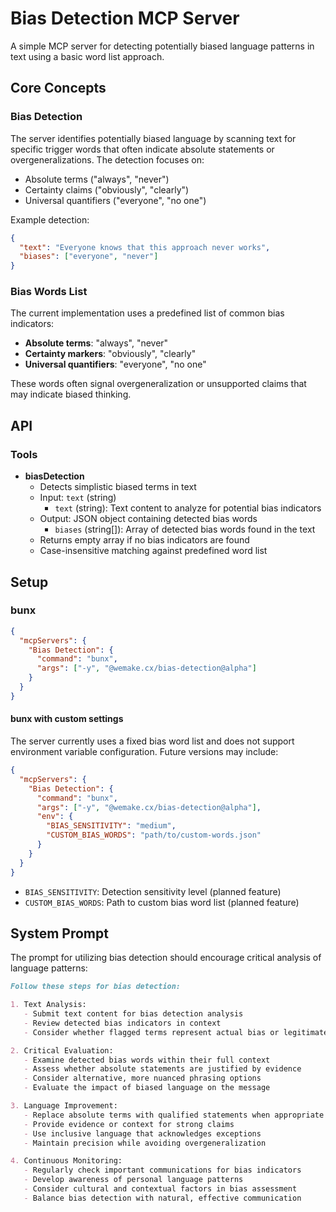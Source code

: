 # Bias Detection MCP Server

A simple MCP server for detecting potentially biased language patterns in text using a basic word list approach.

## Core Concepts

### Bias Detection

The server identifies potentially biased language by scanning text for specific trigger words that often indicate
absolute statements or overgeneralizations. The detection focuses on:

- Absolute terms ("always", "never")
- Certainty claims ("obviously", "clearly")
- Universal quantifiers ("everyone", "no one")

Example detection:

```json
{
  "text": "Everyone knows that this approach never works",
  "biases": ["everyone", "never"]
}
```

### Bias Words List

The current implementation uses a predefined list of common bias indicators:

- **Absolute terms**: "always", "never"
- **Certainty markers**: "obviously", "clearly"
- **Universal quantifiers**: "everyone", "no one"

These words often signal overgeneralization or unsupported claims that may indicate biased thinking.

## API

### Tools

- **biasDetection**
  - Detects simplistic biased terms in text
  - Input: `text` (string)
    - `text` (string): Text content to analyze for potential bias indicators
  - Output: JSON object containing detected bias words
    - `biases` (string[]): Array of detected bias words found in the text
  - Returns empty array if no bias indicators are found
  - Case-insensitive matching against predefined word list

## Setup

### bunx

```json
{
  "mcpServers": {
    "Bias Detection": {
      "command": "bunx",
      "args": ["-y", "@wemake.cx/bias-detection@alpha"]
    }
  }
}
```

#### bunx with custom settings

The server currently uses a fixed bias word list and does not support environment variable configuration. Future
versions may include:

```json
{
  "mcpServers": {
    "Bias Detection": {
      "command": "bunx",
      "args": ["-y", "@wemake.cx/bias-detection@alpha"],
      "env": {
        "BIAS_SENSITIVITY": "medium",
        "CUSTOM_BIAS_WORDS": "path/to/custom-words.json"
      }
    }
  }
}
```

- `BIAS_SENSITIVITY`: Detection sensitivity level (planned feature)
- `CUSTOM_BIAS_WORDS`: Path to custom bias word list (planned feature)

## System Prompt

The prompt for utilizing bias detection should encourage critical analysis of language patterns:

```markdown
Follow these steps for bias detection:

1. Text Analysis:
   - Submit text content for bias detection analysis
   - Review detected bias indicators in context
   - Consider whether flagged terms represent actual bias or legitimate usage

2. Critical Evaluation:
   - Examine detected bias words within their full context
   - Assess whether absolute statements are justified by evidence
   - Consider alternative, more nuanced phrasing options
   - Evaluate the impact of biased language on the message

3. Language Improvement:
   - Replace absolute terms with qualified statements when appropriate
   - Provide evidence or context for strong claims
   - Use inclusive language that acknowledges exceptions
   - Maintain precision while avoiding overgeneralization

4. Continuous Monitoring:
   - Regularly check important communications for bias indicators
   - Develop awareness of personal language patterns
   - Consider cultural and contextual factors in bias assessment
   - Balance bias detection with natural, effective communication
```
